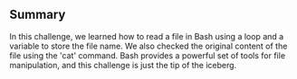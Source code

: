## Summary

In this challenge, we learned how to read a file in Bash using a loop and a variable to store the file name. We also checked the original content of the file using the 'cat' command. Bash provides a powerful set of tools for file manipulation, and this challenge is just the tip of the iceberg.
